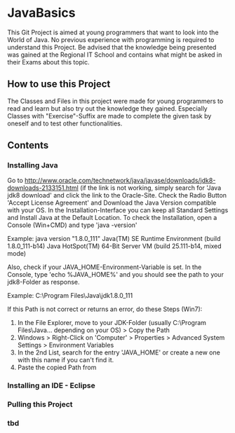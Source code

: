 # JavaBasics

This Git Project is aimed at young programmers that want to look into the World of Java.
No previous experience with programming is required to understand this Project.
Be advised that the knowledge being presented was gained at the Regional IT School and contains what might be asked in their Exams about this topic.

## How to use this Project

The Classes and Files in this project were made for young programmers to read and learn but also try out the knowledge they gained. Especially Classes with "Exercise"-Suffix are made to complete the given task by oneself and to test other functionalities.

## Contents
### Installing Java

Go to http://www.oracle.com/technetwork/java/javase/downloads/jdk8-downloads-2133151.html (if the link is not working, simply search for 'Java jdk8 download' and click the link to the Oracle-Site.
Check the Radio Button 'Accept License Agreement' and Download the Java Version compatible with your OS.
In the Installation-Interface you can keep all Standard Settings and Install Java at the Default Location.
To check the Installation, open a Console (Win+CMD) and type 'java -version'

Example:
java version "1.8.0_111"
Java(TM) SE Runtime Environment (build 1.8.0_111-b14)
Java HotSpot(TM) 64-Bit Server VM (build 25.111-b14, mixed mode)

Also, check if your JAVA_HOME-Environment-Variable is set.
In the Console, type 'echo %JAVA_HOME%' and you should see the path to your jdk8-Folder as response.

Example:
C:\Program Files\Java\jdk1.8.0_111

If this Path is not correct or returns an error, do these Steps (Win7):
1. In the File Explorer, move to your JDK-Folder (usually C:\Program Files\Java\... depending on your OS) > Copy the Path
2. Windows > Right-Click on 'Computer' > Properties > Advanced System Settings > Environment Variables
3. In the 2nd List, search for the entry 'JAVA_HOME' or create a new one with this name if you can't find it.
4. Paste the copied Path from 



###

### Installing an IDE - Eclipse
### Pulling this Project
### tbd